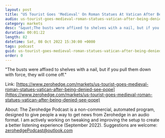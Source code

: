 ```yaml
---
layout: post
title: "US Tourist Goes 'Medieval' On Roman Statues At Vatican After Being Denied To See Pope"
audio: us-tourist-goes-medieval-roman-statues-vatican-after-being-denied-see-pope-0
category: markets
desc: "&quot;The busts were affixed to shelves with a nail, but if you pull them down with force, they will come off.&quot; "
duration: 00:01:22
length: 82
datetime: Sat, 08 Oct 2022 15:30:00 +0000
tags: podcast
guid: us-tourist-goes-medieval-roman-statues-vatican-after-being-denied-see-pope-0
order: 0
---
```

&quot;The busts were affixed to shelves with a nail, but if you pull them down with force, they will come off.&quot; 

Link: [https://www.zerohedge.com/markets/us-tourist-goes-medieval-roman-statues-vatican-after-being-denied-see-pope](https://www.zerohedge.com/markets/us-tourist-goes-medieval-roman-statues-vatican-after-being-denied-see-pope)

About: The Zerohedge Podcast is a non-commercial, automated program, designed to give people a way to get news from Zerohedge in an audio format.  I am actively working on tweaking and improving the setup to create a better listening experience (September 2022).  Suggestions are welcome: [zerohedgePodcast@outlook.com](mailto:zerohedgePodcast@outlook.com)